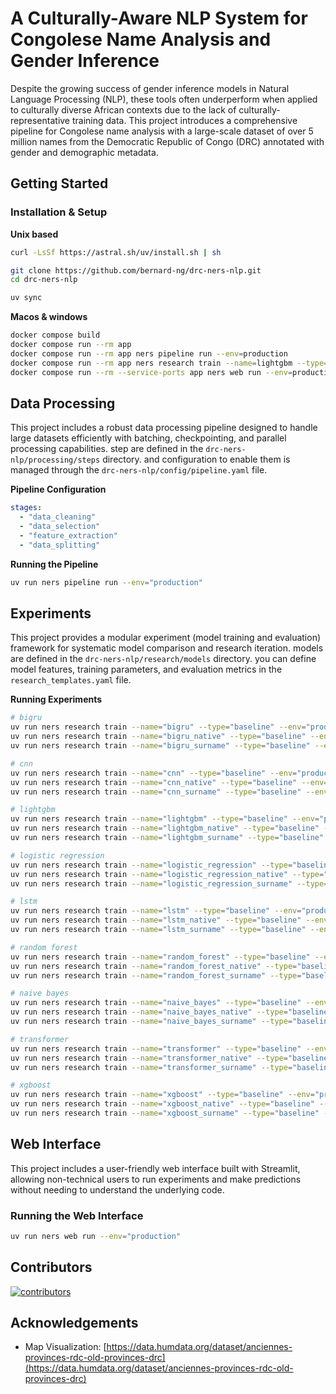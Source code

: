 # A Culturally-Aware NLP System for Congolese Name Analysis and Gender Inference

Despite the growing success of gender inference models in Natural Language Processing (NLP), these tools often
underperform when applied to culturally diverse African contexts due to the lack of culturally-representative training
data.
This project introduces a comprehensive pipeline for Congolese name analysis with a large-scale dataset of over 5
million names from the Democratic Republic of Congo (DRC) annotated with gender and demographic metadata.

## Getting Started

### Installation & Setup

**Unix based**
```bash
curl -LsSf https://astral.sh/uv/install.sh | sh

git clone https://github.com/bernard-ng/drc-ners-nlp.git
cd drc-ners-nlp

uv sync
```

**Macos & windows**
```bash
docker compose build
docker compose run --rm app
docker compose run --rm app ners pipeline run --env=production
docker compose run --rm app ners research train --name=lightgbm --type=baseline --env=production
docker compose run --rm --service-ports app ners web run --env=production
```

## Data Processing

This project includes a robust data processing pipeline designed to handle large datasets efficiently with batching,
checkpointing, and parallel processing capabilities.
step are defined in the `drc-ners-nlp/processing/steps` directory. and configuration to enable them is managed through
the `drc-ners-nlp/config/pipeline.yaml` file.

**Pipeline Configuration**

```yaml
stages:
  - "data_cleaning"
  - "data_selection"
  - "feature_extraction"
  - "data_splitting"
```

**Running the Pipeline**

```bash
uv run ners pipeline run --env="production"
```

## Experiments

This project provides a modular experiment (model training and evaluation) framework for systematic model comparison and
research iteration. models are defined in the `drc-ners-nlp/research/models` directory.
you can define model features, training parameters, and evaluation metrics in the `research_templates.yaml` file.

**Running Experiments**

```bash
# bigru
uv run ners research train --name="bigru" --type="baseline" --env="production"
uv run ners research train --name="bigru_native" --type="baseline" --env="production"
uv run ners research train --name="bigru_surname" --type="baseline" --env="production"

# cnn
uv run ners research train --name="cnn" --type="baseline" --env="production"
uv run ners research train --name="cnn_native" --type="baseline" --env="production"
uv run ners research train --name="cnn_surname" --type="baseline" --env="production"

# lightgbm
uv run ners research train --name="lightgbm" --type="baseline" --env="production"
uv run ners research train --name="lightgbm_native" --type="baseline" --env="production"
uv run ners research train --name="lightgbm_surname" --type="baseline" --env="production"

# logistic regression
uv run ners research train --name="logistic_regression" --type="baseline" --env="production"
uv run ners research train --name="logistic_regression_native" --type="baseline" --env="production"
uv run ners research train --name="logistic_regression_surname" --type="baseline" --env="production"

# lstm
uv run ners research train --name="lstm" --type="baseline" --env="production"
uv run ners research train --name="lstm_native" --type="baseline" --env="production"
uv run ners research train --name="lstm_surname" --type="baseline" --env="production"

# random forest
uv run ners research train --name="random_forest" --type="baseline" --env="production"
uv run ners research train --name="random_forest_native" --type="baseline" --env="production"
uv run ners research train --name="random_forest_surname" --type="baseline" --env="production"

# naive bayes
uv run ners research train --name="naive_bayes" --type="baseline" --env="production"
uv run ners research train --name="naive_bayes_native" --type="baseline" --env="production"
uv run ners research train --name="naive_bayes_surname" --type="baseline" --env="production"

# transformer
uv run ners research train --name="transformer" --type="baseline" --env="production"
uv run ners research train --name="transformer_native" --type="baseline" --env="production"
uv run ners research train --name="transformer_surname" --type="baseline" --env="production"

# xgboost
uv run ners research train --name="xgboost" --type="baseline" --env="production"
uv run ners research train --name="xgboost_native" --type="baseline" --env="production"
uv run ners research train --name="xgboost_surname" --type="baseline" --env="production"
```

## Web Interface

This project includes a user-friendly web interface built with Streamlit, allowing non-technical users to run
experiments and make predictions without needing to understand the underlying code.

### Running the Web Interface

```bash
uv run ners web run --env="production"
```

## Contributors

<a href="https://github.com/bernard-ng/drc-ners-nlp/graphs/contributors" title="show all contributors">
  <img src="https://contrib.rocks/image?repo=bernard-ng/drc-ners-nlp" alt="contributors"/>
</a>

## Acknowledgements
- Map Visualization: [https://data.humdata.org/dataset/anciennes-provinces-rdc-old-provinces-drc](https://data.humdata.org/dataset/anciennes-provinces-rdc-old-provinces-drc)
